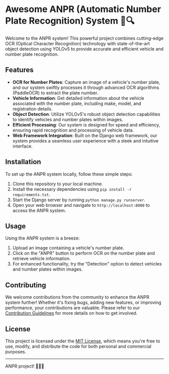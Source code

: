 # Awesome ANPR (Automatic Number Plate Recognition) System 🚗🔍

Welcome to the ANPR system! This powerful project combines cutting-edge OCR (Optical Character Recognition) technology with state-of-the-art object detection using YOLOv5 to provide accurate and efficient vehicle and number plate recognition.

## Features

- **OCR for Number Plates**: Capture an image of a vehicle's number plate, and our system swiftly processes it through advanced OCR algorithms (PaddleOCR) to extract the plate number.
- **Vehicle Information**: Get detailed information about the vehicle associated with the number plate, including make, model, and registration details.
- **Object Detection**: Utilize YOLOv5's robust object detection capabilities to identify vehicles and number plates within images.
- **Efficient Processing**: Our system is designed for speed and efficiency, ensuring rapid recognition and processing of vehicle data.
- **Web Framework Integration**: Built on the Django web framework, our system provides a seamless user experience with a sleek and intuitive interface.

## Installation

To set up the ANPR system locally, follow these simple steps:

1. Clone this repository to your local machine.
2. Install the necessary dependencies using `pip install -r requirements.txt`.
3. Start the Django server by running `python manage.py runserver`.
4. Open your web browser and navigate to `http://localhost:8000` to access the ANPR system.

## Usage

Using the ANPR system is a breeze:

1. Upload an image containing a vehicle's number plate.
2. Click on the "ANPR" button to perform OCR on the number plate and retrieve vehicle information.
3. For enhanced functionality, try the "Detection" option to detect vehicles and number plates within images.

## Contributing

We welcome contributions from the community to enhance the ANPR system further! Whether it's fixing bugs, adding new features, or improving performance, your contributions are valuable. Please refer to our [Contribution Guidelines](CONTRIBUTING.md) for more details on how to get involved.

## License

This project is licensed under the [MIT License](LICENSE), which means you're free to use, modify, and distribute the code for both personal and commercial purposes.

---

ANPR project! 🚀👨‍💻
